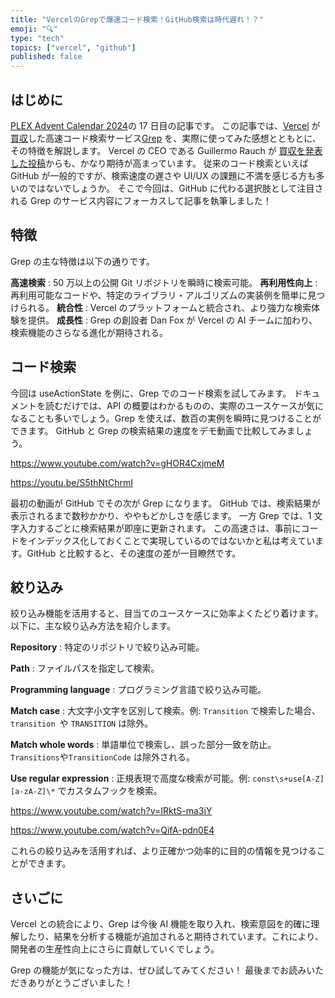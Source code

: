 ```yaml
---
title: "VercelのGrepで爆速コード検索！GitHub検索は時代遅れ！？"
emoji: "🔍"
type: "tech"
topics: ["vercel", "github"]
published: false
---
```


## はじめに

[PLEX Advent Calendar 2024](https://qiita.com/advent-calendar/2024/plex)の 17 日目の記事です。
この記事では、[Vercel](https://vercel.com/home) が [買収](https://vercel.com/blog/vercel-acquires-grep)した高速コード検索サービス[Grep](https://grep.app/) を、実際に使ってみた感想とともとに、その特徴を解説します。
Vercel の CEO である Guillermo Rauch が [ 買収を発表した投稿](https://x.com/rauchg/status/1859365672444363037)からも、かなり期待が高まっています。
従来のコード検索といえば GitHub が一般的ですが、検索速度の遅さや UI/UX の課題に不満を感じる方も多いのではないでしょうか。
そこで今回は、GitHub に代わる選択肢として注目される Grep のサービス内容にフォーカスして記事を執筆しました！

## 特徴

Grep の主な特徴は以下の通りです。

**高速検索** : 50 万以上の公開 Git リポジトリを瞬時に検索可能。
**再利用性向上** : 再利用可能なコードや、特定のライブラリ・アルゴリズムの実装例を簡単に見つけられる。
**統合性** : Vercel のプラットフォームと統合され、より強力な検索体験を提供。
**成長性** : Grep の創設者 Dan Fox が Vercel の AI チームに加わり、検索機能のさらなる進化が期待される。

## コード検索

今回は useActionState を例に、Grep でのコード検索を試してみます。
ドキュメントを読むだけでは、API の概要はわかるものの、実際のユースケースが気になることも多いでしょう。Grep を使えば、数百の実例を瞬時に見つけることができます。
GitHub と Grep の検索結果の速度をデモ動画で比較してみましょう。

https://www.youtube.com/watch?v=gHOR4CxjmeM

https://youtu.be/S5thNtChrmI

最初の動画が GitHub でその次が Grep になります。
GitHub では、検索結果が表示されるまで数秒かかり、ややもどかしさを感じます。
一方 Grep では、1 文字入力するごとに検索結果が即座に更新されます。
この高速さは、事前にコードをインデックス化しておくことで実現しているのではないかと私は考えています。GitHub と比較すると、その速度の差が一目瞭然です。

## 絞り込み

絞り込み機能を活用すると、目当てのユースケースに効率よくたどり着けます。以下に、主な絞り込み方法を紹介します。

**Repository** : 特定のリポジトリで絞り込み可能。

**Path** : ファイルパスを指定して検索。

**Programming language** : プログラミング言語で絞り込み可能。

**Match case** : 大文字小文字を区別して検索。例: `Transition` で検索した場合、`transition `や `TRANSITION` は除外。

**Match whole words** : 単語単位で検索し、誤った部分一致を防止。`Transitions`や`TransitionCode` は除外される。

**Use regular expression** : 正規表現で高度な検索が可能。例: `const\s+use[A-Z][a-zA-Z]\*` でカスタムフックを検索。

https://www.youtube.com/watch?v=IRktS-ma3iY

https://www.youtube.com/watch?v=QifA-pdn0E4

これらの絞り込みを活用すれば、より正確かつ効率的に目的の情報を見つけることができます。

## さいごに

Vercel との統合により、Grep は今後 AI 機能を取り入れ、検索意図を的確に理解したり、結果を分析する機能が追加されると期待されています。これにより、開発者の生産性向上にさらに貢献していくでしょう。

Grep の機能が気になった方は、ぜひ試してみてください！
最後までお読みいただきありがとうございました！
